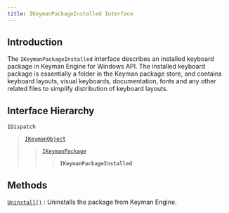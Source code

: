 ```yaml
---
title: IKeymanPackageInstalled Interface
---
```


## Introduction

The `IKeymanPackageInstalled` interface describes an installed keyboard
package in Keyman Engine for Windows API. The installed keyboard package
is essentially a folder in the Keyman package store, and contains
keyboard layouts, visual keyboards, documentation, fonts and any other
related files to simplify distribution of keyboard layouts.

## Interface Hierarchy

`IDispatch`  

> [`IKeymanObject`](../IKeymanObject)  
>
> > [`IKeymanPackage`](../IKeymanPackage)  
> >
> > > **`IKeymanPackageInstalled`**  

## Methods

[`Uninstall()`](Uninstall)
:   Uninstalls the package from Keyman Engine.
